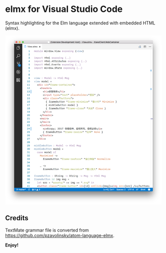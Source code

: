 # elmx for Visual Studio Code

Syntax highlighting for the Elm language extended with embedded HTML (elmx).

![ScreenShot](ScreenShot.png)

## Credits

 TextMate grammar file is converted from <https://github.com/pzavolinsky/atom-language-elmx>.

**Enjoy!**
